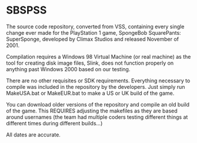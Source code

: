 # SBSPSS
The source code repository, converted from VSS, containing every single change ever made for the PlayStation 1 game, SpongeBob SquarePants: SuperSponge, developed by Climax Studios and released November of 2001.

Compilation requires a Windows 98 Virtual Machine (or real machine) as the tool for creating disk image files, Slink, does not function properly on anything past Windows 2000 based on our testing. 

There are no other requisites or SDK requirements. Everything necessary to compile was included in the repository by the developers. Just simply run MakeUSA.bat or MakeEUR.bat to make a US or UK build of the game.

You can download older versions of the repository and compile an old build of the game. This REQUIRES adjusting the makefiles as they are based around usernames (the team had multiple coders testing different things at different times during different builds...)

All dates are accurate.
